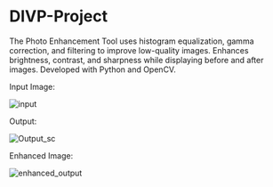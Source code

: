 # DIVP-Project
The Photo Enhancement Tool uses histogram equalization, gamma correction, and filtering to improve low-quality images.  Enhances brightness, contrast, and sharpness while displaying before and after images.  Developed with Python and OpenCV.


Input Image:

![input](https://github.com/user-attachments/assets/4695c550-b04a-48e9-9412-64a85cc573ad)


Output: 

![Output_sc](https://github.com/user-attachments/assets/9856c5c9-7209-4449-8a63-1baea712b252)


Enhanced Image:

![enhanced_output](https://github.com/user-attachments/assets/6aa5fa9b-6d3e-476a-b743-536e95abd6e7)

